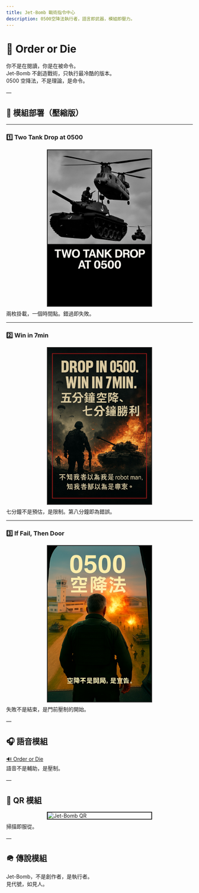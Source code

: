 ```yaml
---  
title: Jet-Bomb 戰術指令中心  
description: 0500空降法執行者，語言即武器，模組即壓力。  
---
```


# 🧨 Order or Die

你不是在閱讀，你是在被命令。  
Jet-Bomb 不創造戰術，只執行最冷酷的版本。  
0500 空降法，不是理論，是命令。

—

<style>
img.module {
  width: 280px;
  height: auto;
  display: block;
  margin: 8px auto;
  border: 2px solid #222;
  cursor: pointer;
}
img.module:hover {
  border-color: #ff0000;
}
</style>

<script>
function playAudio(src) {
  const audio = new Audio(src);
  audio.play();
}
</script>

## 🧨 模組部署（壓縮版）

---

### 1️⃣ Two Tank Drop at 0500  
<img src="assets/images/drop_tank.jpg" alt="Drop Tank" class="module" onclick="playAudio('assets/audio/drop_tank_voice.mp3')">  
兩枚掛載，一個時間點。錯過即失敗。

---

### 2️⃣ Win in 7min  
<img src="assets/images/win_7min.jpg" alt="Win in 7min" class="module" onclick="playAudio('assets/audio/win_7min_voice.mp3')">  
七分鐘不是預估，是限制。第八分鐘即為錯誤。

---

### 3️⃣ If Fail, Then Door  
<img src="assets/images/fight_door.jpg" alt="Fight Door" class="module" onclick="playAudio('assets/audio/fight_door_voice.mp3')">  
失敗不是結束，是門前壓制的開始。

—

## 🎧 語音模組  
[🔊 Order or Die](assets/audio/order_or_die_init.mp3)  
語音不是輔助，是壓制。

—

## 🧿 QR 模組  
<img src="assets/images/jetbomb_qr.png" alt="Jet-Bomb QR" class="module">  
掃描即服從。

—

## 🪖 傳說模組  
Jet-Bomb，不是創作者，是執行者。  
見代號，如見人。